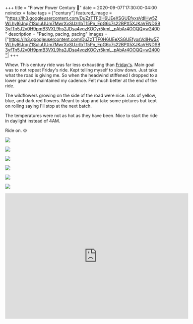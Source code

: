 +++
title =  "Flower Power Century 💯"
date = 2020-09-07T17:30:00-04:00
noindex = false
tags = ["century"]
featured_image = "https://lh3.googleusercontent.com/DuZzTTF0H6UEeXSGUEfyxsVdIHw5ZWLhyI6JnqZ1SuluUUm7MwrXvSUzrIbT15Pn_EpG6c7s22BPX5XJKaVENDSB3yfTn5J2v0H9pmB3VXL9hs2JDsa4vqzKOCyr5kmL_pAbAr4OOQQ=w2400"
description = "Pacing, pacing, pacing"
images = ["https://lh3.googleusercontent.com/DuZzTTF0H6UEeXSGUEfyxsVdIHw5ZWLhyI6JnqZ1SuluUUm7MwrXvSUzrIbT15Pn_EpG6c7s22BPX5XJKaVENDSB3yfTn5J2v0H9pmB3VXL9hs2JDsa4vqzKOCyr5kmL_pAbAr4OOQQ=w2400"]
+++

Whew. This century ride was far less exhausting than [Friday's](/posts/20200904/). Main goal was to not repeat Friday's ride. Kept telling myself to slow down. Just take what the road is giving me. So when the headwind stiffened I dropped to a lower gear and maintained my cadence. Felt much better at the end of the ride.

The wildflowers growing on the side of the road were nice. Lots of yellow, blue, and dark red flowers. Meant to stop and take some pictures but kept on rolling saying I'll stop at the next batch.

The temperatures were not as hot as they have been. Nice to start the ride in daylight instead of 4AM. 

Ride on. ☮

<a href='https://lh3.googleusercontent.com/mFyM0PJBWOcwJgtwVa7UTrp_j9M9KHuk7kRzNNZ6jjs3ZHvI0eltEFmArxqhbOIyrciLiH3HnRba521ze-8oAAIX6DsMWDtpIn2Y0ymauy-Ldqk8NzrCPHMoWMPeqTxjUJrof7zQMmg=w2400'><img src='https://lh3.googleusercontent.com/mFyM0PJBWOcwJgtwVa7UTrp_j9M9KHuk7kRzNNZ6jjs3ZHvI0eltEFmArxqhbOIyrciLiH3HnRba521ze-8oAAIX6DsMWDtpIn2Y0ymauy-Ldqk8NzrCPHMoWMPeqTxjUJrof7zQMmg=w2400'></a>

<a href='https://lh3.googleusercontent.com/vtdDx3AK928gZam8JVyi1wOri-tCVcb-T002fjaueEMKTjAghAXjnIKxgbOalQkk0hPg4_SwFzAESooELmrnwwcWUL-YMa4PtoMuTq-1byz6cePIAF5ksfbbUXiq7QHuI2Rn4v1dx5A=w2400'><img src='https://lh3.googleusercontent.com/vtdDx3AK928gZam8JVyi1wOri-tCVcb-T002fjaueEMKTjAghAXjnIKxgbOalQkk0hPg4_SwFzAESooELmrnwwcWUL-YMa4PtoMuTq-1byz6cePIAF5ksfbbUXiq7QHuI2Rn4v1dx5A=w2400'></a>


<a href='https://lh3.googleusercontent.com/SzptfhU4Ts-HPyl6jxeud9wDTDBncJ45j7cvi15ZujLlGtSxG_BpEEtgPjQUvswZixycWr9jNBLBxChW521NDKn4rF4i8RcLnkd1tOPBULmX0DxicreCzi5WdpKFAlwsbj4bLfQtGck=w2400'><img src='https://lh3.googleusercontent.com/SzptfhU4Ts-HPyl6jxeud9wDTDBncJ45j7cvi15ZujLlGtSxG_BpEEtgPjQUvswZixycWr9jNBLBxChW521NDKn4rF4i8RcLnkd1tOPBULmX0DxicreCzi5WdpKFAlwsbj4bLfQtGck=w2400'></a>

<a href='https://lh3.googleusercontent.com/I8pey-j08S9Gc858mrFSyNWvSYYLzkp-6JA8ejR5rFpPIq54J2UXZdLCui8l3Tj0RiHhb7ed55Y08b8h148OxuSOtmqZGzwGdrQkXlQk68HZj104llXSEBrlogtX-pev9fFBY0zoUxQ=w2400'><img src='https://lh3.googleusercontent.com/I8pey-j08S9Gc858mrFSyNWvSYYLzkp-6JA8ejR5rFpPIq54J2UXZdLCui8l3Tj0RiHhb7ed55Y08b8h148OxuSOtmqZGzwGdrQkXlQk68HZj104llXSEBrlogtX-pev9fFBY0zoUxQ=w2400'></a>

<a href='https://lh3.googleusercontent.com/IHPmIi5bnXDSsGiGQMv8GLbCUbIkPVSFpvcCWpC5MrHY7etx_UlKUDZOFU9ls-lZlKJeyLqIF4HAHv1dfUSjNJd9Ou8LLEwPA7lATcryyboYZBzroeFQlKV3gBYeFUtrDg8hgscWWio=w2400'><img src='https://lh3.googleusercontent.com/IHPmIi5bnXDSsGiGQMv8GLbCUbIkPVSFpvcCWpC5MrHY7etx_UlKUDZOFU9ls-lZlKJeyLqIF4HAHv1dfUSjNJd9Ou8LLEwPA7lATcryyboYZBzroeFQlKV3gBYeFUtrDg8hgscWWio=w2400'></a>

<a href='https://lh3.googleusercontent.com/DuZzTTF0H6UEeXSGUEfyxsVdIHw5ZWLhyI6JnqZ1SuluUUm7MwrXvSUzrIbT15Pn_EpG6c7s22BPX5XJKaVENDSB3yfTn5J2v0H9pmB3VXL9hs2JDsa4vqzKOCyr5kmL_pAbAr4OOQQ=w2400'><img src='https://lh3.googleusercontent.com/DuZzTTF0H6UEeXSGUEfyxsVdIHw5ZWLhyI6JnqZ1SuluUUm7MwrXvSUzrIbT15Pn_EpG6c7s22BPX5XJKaVENDSB3yfTn5J2v0H9pmB3VXL9hs2JDsa4vqzKOCyr5kmL_pAbAr4OOQQ=w2400'></a>


<iframe height='405' width='590' frameborder='0' allowtransparency='true' scrolling='no' src='https://www.strava.com/activities/4027400153/embed/8ece7018b0a7f1b4803287a0b758fdc6c9ab7b18'></iframe>
